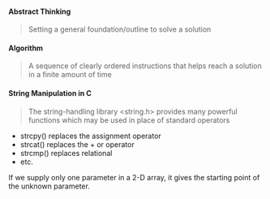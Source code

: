 #### Abstract Thinking
> Setting a general foundation/outline to solve a solution


#### Algorithm
> A sequence of clearly ordered instructions that helps reach a solution in a finite amount of time

#### String Manipulation in C

>The string-handling library <string.h> provides many powerful functions which may be used in place of standard operators
- strcpy() replaces the assignment operator
- strcat() replaces the + or operator
- strcmp() replaces relational
- etc.

If we supply only one parameter in a 2-D array, it gives the starting point of the unknown parameter.
